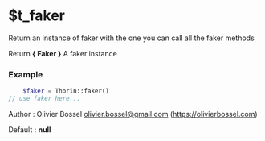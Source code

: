 # $t_faker

Return an instance of faker with the one
you can call all the faker methods

Return **{ Faker }** A faker instance

### Example
```php
	$faker = Thorin::faker()
// use faker here...
```
Author : Olivier Bossel <olivier.bossel@gmail.com> (https://olivierbossel.com)

Default : **null**